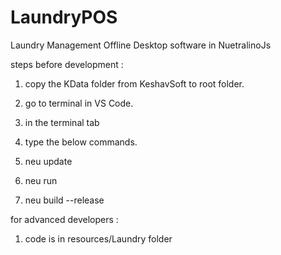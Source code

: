 # LaundryPOS
Laundry Management Offline Desktop software in NuetralinoJs

steps before development : 

1.  copy the KData folder from KeshavSoft to root folder.

2.  go to terminal in VS Code.

3.  in the terminal tab

4.  type the below commands.

5.  neu update

6.  neu run

7.  neu build --release

for advanced developers :

1.  code is in resources/Laundry folder

